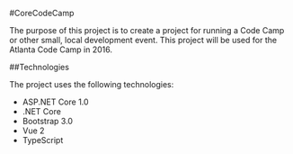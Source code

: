#CoreCodeCamp

The purpose of this project is to create a project for running a Code Camp 
or other small, local development event. This project will be used for the
Atlanta Code Camp in 2016.

##Technologies

The project uses the following technologies:
* ASP.NET Core 1.0
* .NET Core
* Bootstrap 3.0
* Vue 2
* TypeScript
